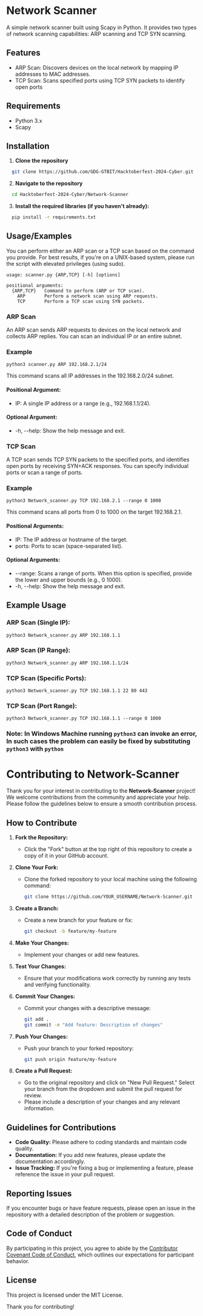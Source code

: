 # Network Scanner

A simple network scanner built using Scapy in Python. It provides two types of network scanning capabilities: ARP scanning and TCP SYN scanning.


## Features

- ARP Scan: Discovers devices on the local network by mapping IP addresses to MAC addresses.
- TCP Scan: Scans specified ports using TCP SYN packets to identify open ports

## Requirements
- Python 3.x
- Scapy

## Installation

1. **Clone the repository**
```bash
  git clone https://github.com/GDG-GTBIT/Hacktoberfest-2024-Cyber.git
  ```
2. **Navigate to the repository**
```bash
  cd Hacktoberfest-2024-Cyber/Network-Scanner
  ```
3. **Install the required libraries (if you haven't already):**
```bash
  pip install -r requirements.txt
  ```

  
## Usage/Examples

You can perform either an ARP scan or a TCP scan based on the command you provide. For best results, if you're on a UNIX-based system, please run the script with elevated privileges (using sudo).

``` 
usage: scanner.py {ARP,TCP} [-h] [options]

positional arguments:
  {ARP,TCP}   Command to perform (ARP or TCP scan).
    ARP       Perform a network scan using ARP requests.
    TCP       Perform a TCP scan using SYN packets.
```

### ARP Scan
An ARP scan sends ARP requests to devices on the local network and collects ARP replies. You can scan an individual IP or an entire subnet.

### Example

```
python3 scanner.py ARP 192.168.2.1/24

````

This command scans all IP addresses in the 192.168.2.0/24 subnet.

#### Positional Argument:

- IP: A single IP address or a range (e.g., 192.168.1.1/24).

#### Optional Argument:

- -h, --help: Show the help message and exit.

### TCP Scan
A TCP scan sends TCP SYN packets to the specified ports, and identifies open ports by receiving SYN+ACK responses. You can specify individual ports or scan a range of ports.

### Example

```
python3 Network_scanner.py TCP 192.168.2.1 --range 0 1000

````

This command scans all ports from 0 to 1000 on the target 192.168.2.1.

#### Positional Arguments:

- IP: The IP address or hostname of the target.
- ports: Ports to scan (space-separated list).
 
#### Optional Arguments:

- --range: Scans a range of ports. When this option is specified, provide the lower and upper bounds (e.g., 0 1000).
- -h, --help: Show the help message and exit.

## Example Usage

### ARP Scan (Single IP):
```
python3 Network_scanner.py ARP 192.168.1.1
```

### ARP Scan (IP Range):
```
python3 Network_scanner.py ARP 192.168.1.1/24
```

### TCP Scan (Specific Ports):
```
python3 Network_scanner.py TCP 192.168.1.1 22 80 443
```

### TCP Scan (Port Range):

```
python3 Network_scanner.py TCP 192.168.1.1 --range 0 1000
```

### Note: In Windows Machine running ``python3`` can invoke an error, In such cases the problem can easily be fixed by substituting ``python3`` with ``python`` 


# Contributing to Network-Scanner

Thank you for your interest in contributing to the **Network-Scanner** project! We welcome contributions from the community and appreciate your help. Please follow the guidelines below to ensure a smooth contribution process.

## How to Contribute

1. **Fork the Repository:**
   - Click the "Fork" button at the top right of this repository to create a copy of it in your GitHub account.

2. **Clone Your Fork:**
   - Clone the forked repository to your local machine using the following command:
     ```bash
     git clone https://github.com/YOUR_USERNAME/Network-Scanner.git
     ```

3. **Create a Branch:**
   - Create a new branch for your feature or fix:
     ```bash
     git checkout -b feature/my-feature
     ```

4. **Make Your Changes:**
   - Implement your changes or add new features.

5. **Test Your Changes:**
   - Ensure that your modifications work correctly by running any tests and verifying functionality.

6. **Commit Your Changes:**
   - Commit your changes with a descriptive message:
     ```bash
     git add .
     git commit -m "Add feature: Description of changes"
     ```

7. **Push Your Changes:**
   - Push your branch to your forked repository:
     ```bash
     git push origin feature/my-feature
     ```

8. **Create a Pull Request:**
   - Go to the original repository and click on "New Pull Request." Select your branch from the dropdown and submit the pull request for review.
   - Please include a description of your changes and any relevant information.

## Guidelines for Contributions

- **Code Quality:** Please adhere to coding standards and maintain code quality.
- **Documentation:** If you add new features, please update the documentation accordingly.
- **Issue Tracking:** If you're fixing a bug or implementing a feature, please reference the issue in your pull request.

## Reporting Issues

If you encounter bugs or have feature requests, please open an issue in the repository with a detailed description of the problem or suggestion.

## Code of Conduct

By participating in this project, you agree to abide by the [Contributor Covenant Code of Conduct](https://www.contributor-covenant.org/version/2/0/code_of_conduct/), which outlines our expectations for participant behavior.

## License

This project is licensed under the MIT License.

Thank you for contributing!